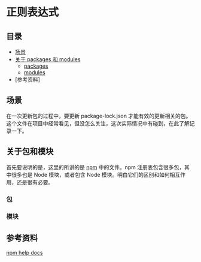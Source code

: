 # 正则表达式
## <a name="index"></a> 目录
- [场景](#situation)
- [关于 packages 和 modules](#about)
  - [packages](#package)
  - [modules](#modules)
- [参考资料]


## <a name="situation"></a> 场景
在一次更新包的过程中，要更新 package-lock.json 才能有效的更新相关的包。这个文件在项目中经常看见，但没怎么关注，这次实际情况中有碰到，在此了解记录一下。

## 关于包和模块
首先要说明的是，这里的所讲的是 [npm][url-npm-website] 中的文件。npm 注册表包含很多包，其中很多也是 Node 模块，或者包含 Node 模块。明白它们的区别和如何相互作用，还是很有必要。
### 包

### 模块










## 参考资料
[npm help docs][url-npm-docs]


[url-npm-website]:https://www.npmjs.com/
[url-npm-docs]:https://docs.npmjs.com/
[url-npm-package]:https://docs.npmjs.com/about-packages-and-modules
[url-npm-package-json]:https://docs.npmjs.com/files/package.json
[url-npm-package-lock]:https://docs.npmjs.com/files/package-lock.json
[url-npm-blog]:https://medium.com/coinmonks/everything-you-wanted-to-know-about-package-lock-json-b81911aa8ab8
[url-npm-blog-translate]:https://codertx.github.io/2018/01/09/about-package-json/
[url-npm-china-doc]:https://www.kancloud.cn/shellway/npm-doc/199981